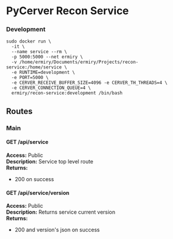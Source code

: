 # PyCerver Recon Service

### Development
```
sudo docker run \
  -it \
  --name service --rm \
  -p 5000:5000 --net ermiry \
  -v /home/ermiry/Documents/ermiry/Projects/recon-service:/home/service \
  -e RUNTIME=development \
  -e PORT=5000 \
  -e CERVER_RECEIVE_BUFFER_SIZE=4096 -e CERVER_TH_THREADS=4 \
  -e CERVER_CONNECTION_QUEUE=4 \
  ermiry/recon-service:development /bin/bash
```

## Routes

### Main

#### GET /api/service
**Access:** Public \
**Description:** Service top level route \
**Returns:**
  - 200 on success

#### GET /api/service/version
**Access:** Public \
**Description:** Returns service current version \
**Returns:**
  - 200 and version's json on success
